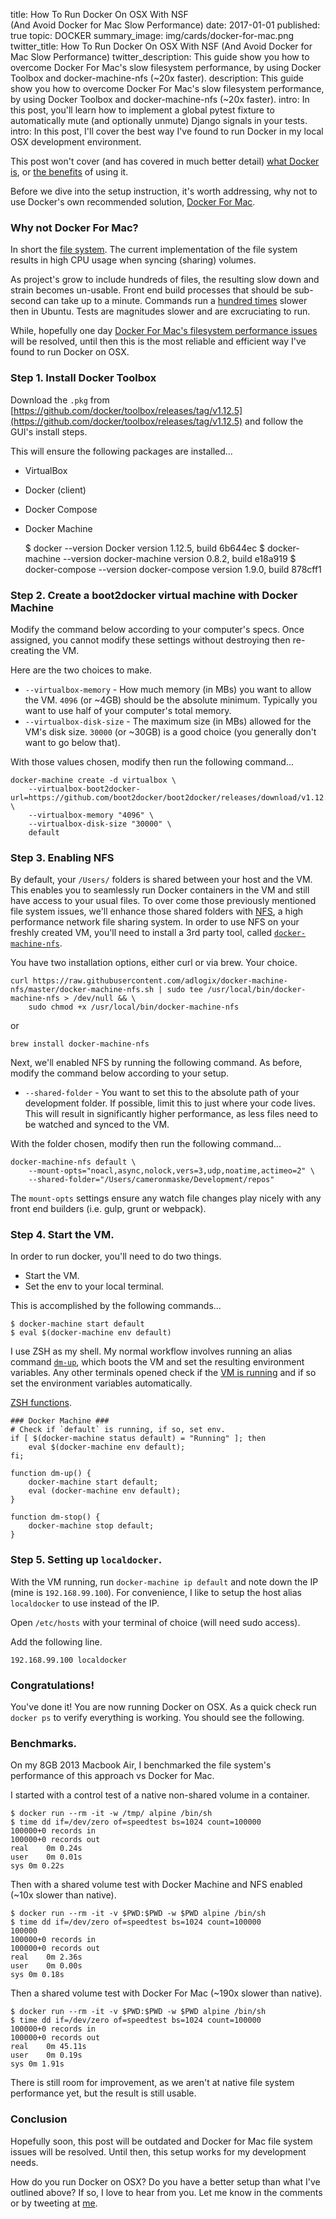title: How To Run Docker On OSX With NSF <br/>(And Avoid Docker for Mac Slow Performance)
date: 2017-01-01
published: true
topic: DOCKER
summary_image: img/cards/docker-for-mac.png
twitter_title: How To Run Docker On OSX With NSF (And Avoid Docker for Mac Slow Performance)
twitter_description: This guide show you how to overcome Docker For Mac's slow filesystem performance, by using Docker Toolbox and docker-machine-nfs (~20x faster).
description: This guide show you how to overcome Docker For Mac's slow filesystem performance, by using Docker Toolbox and docker-machine-nfs (~20x faster).
intro: In this post, you'll learn how to implement a global pytest fixture to automatically mute (and optionally unmute) Django signals in your tests.
intro: In this post, I'll cover the best way I've found to run Docker in my local OSX development environment.

This post won't cover (and has covered in much better detail) [what Docker is](https://www.safaribooksonline.com/library/view/introduction-to-docker/9781491916179/), or [the benefits](https://www.oreilly.com/ideas/what-containers-can-do-for-you) of using it.

Before we dive into the setup instruction, it's worth addressing, why not to use Docker's own recommended solution, [Docker For Mac](https://docs.docker.com/engine/installation/mac/#/docker-for-mac).

### Why not Docker For Mac?

In short the [file system](https://forums.docker.com/t/file-access-in-mounted-volumes-extremely-slow-cpu-bound/8076). The current implementation of the file system results in high CPU usage when syncing (sharing) volumes.

As project's grow to include hundreds of files, the resulting slow down and strain becomes un-usable. Front end build processes that should be sub-second can take up to a minute. Commands run a [hundred times](https://forums.docker.com/t/file-access-in-mounted-volumes-extremely-slow-cpu-bound/8076/102) slower then in Ubuntu. Tests are magnitudes slower and are excruciating to run.

While, hopefully one day [Docker For Mac's filesystem performance issues](https://forums.docker.com/t/file-access-in-mounted-volumes-extremely-slow-cpu-bound/8076/158) will be resolved, until then this is the most reliable and efficient way I've found to run Docker on OSX.

### Step 1. Install Docker Toolbox

Download the `.pkg` from [https://github.com/docker/toolbox/releases/tag/v1.12.5](https://github.com/docker/toolbox/releases/tag/v1.12.5) and follow the GUI's install steps.

This will ensure the following packages are installed...
* VirtualBox
* Docker (client)
* Docker Compose
* Docker Machine

    $ docker --version
    Docker version 1.12.5, build 6b644ec
    $ docker-machine --version
    docker-machine version 0.8.2, build e18a919
    $ docker-compose --version
    docker-compose version 1.9.0, build 878cff1

### Step 2. Create a boot2docker virtual machine with Docker Machine

Modify the command below according to your computer's specs. Once assigned, you cannot modify these settings without destroying then re-creating the VM.

Here are the two choices to make.

* `--virtualbox-memory` - How much memory (in MBs) you want to allow the VM. `4096` (or ~4GB) should be the absolute minimum. Typically you want to use half of your computer's total memory.
* `--virtualbox-disk-size` - The maximum size (in MBs) allowed for the VM's disk size. `30000` (or ~30GB) is a good choice (you generally don't want to go below that).

With those values chosen, modify then run the following command...

    docker-machine create -d virtualbox \
        --virtualbox-boot2docker-url=https://github.com/boot2docker/boot2docker/releases/download/v1.12.5/boot2docker.iso \
        --virtualbox-memory "4096" \
        --virtualbox-disk-size "30000" \
        default

### Step 3. Enabling NFS

By default, your `/Users/` folders is shared between your host and the VM. This enables you to seamlessly run Docker containers in the VM and still have access to your usual files. To over come those previously mentioned file system issues, we'll enhance those shared folders with  [NFS](http://www.careerride.com/Linux-NFS.aspx), a high performance network file sharing system.
In order to use NFS on your freshly created VM, you'll need to install a 3rd party tool, called [`docker-machine-nfs`](https://github.com/adlogix/docker-machine-nfs).

You have two installation options, either curl or via brew. Your choice.

    curl https://raw.githubusercontent.com/adlogix/docker-machine-nfs/master/docker-machine-nfs.sh | sudo tee /usr/local/bin/docker-machine-nfs > /dev/null && \
        sudo chmod +x /usr/local/bin/docker-machine-nfs

or

    brew install docker-machine-nfs


Next, we'll enabled NFS by running the following command. As before, modify the command below according to your setup.

* `--shared-folder` - You want to set this to the absolute path of your development folder. If possible, limit this to just where your code lives. This will result in significantly higher performance, as less files need to be watched and synced to the VM.

With the folder chosen, modify then run the following command...

    docker-machine-nfs default \
        --mount-opts="noacl,async,nolock,vers=3,udp,noatime,actimeo=2" \
        --shared-folder="/Users/cameronmaske/Development/repos"

The `mount-opts` settings ensure any watch file changes play nicely with any front end builders (i.e. gulp, grunt or webpack).

### Step 4. Start the VM.

In order to run docker, you'll need to do two things.
* Start the VM.
* Set the env to your local terminal.

This is accomplished by the following commands...


    $ docker-machine start default
    $ eval $(docker-machine env default)


I use ZSH as my shell. My normal workflow involves running an alias command [`dm-up`](https://github.com/cameronmaske/dotfiles/blob/61f5657b71ef3f05337dcfe5fa604bcb535238c7/.zsh/functions#L170), which boots the VM and set the resulting environment variables. Any other terminals opened check if the [VM is running](https://github.com/cameronmaske/dotfiles/blob/61f5657b71ef3f05337dcfe5fa604bcb535238c7/.zsh/functions#L162) and if so set the environment variables automatically.

[ZSH functions](https://github.com/cameronmaske/dotfiles/blob/61f5657b71ef3f05337dcfe5fa604bcb535238c7/.zsh/functions#L160).

    ### Docker Machine ###
    # Check if `default` is running, if so, set env.
    if [ $(docker-machine status default) = "Running" ]; then
        eval $(docker-machine env default);
    fi;

    function dm-up() {
        docker-machine start default;
        eval (docker-machine env default);
    }

    function dm-stop() {
        docker-machine stop default;
    }


### Step 5. Setting up `localdocker`.

With the VM running, run `docker-machine ip default` and note down the IP (mine is `192.168.99.100`).
For convenience, I like to setup the host alias `localdocker` to use instead of the IP.

Open `/etc/hosts` with your terminal of choice (will need sudo access).

Add the following line.

    192.168.99.100 localdocker

### Congratulations!

You've done it! You are now running Docker on OSX.
As a quick check run `docker ps` to verify everything is working. You should see the following.

### Benchmarks.

On my 8GB 2013 Macbook Air, I benchmarked the file system's performance of this approach vs Docker for Mac.

I started with a control test of a native non-shared volume in a container.

    $ docker run --rm -it -w /tmp/ alpine /bin/sh
    $ time dd if=/dev/zero of=speedtest bs=1024 count=100000
    100000+0 records in
    100000+0 records out
    real    0m 0.24s
    user    0m 0.01s
    sys 0m 0.22s

Then with a shared volume test with Docker Machine and NFS enabled (~10x slower than native).

    $ docker run --rm -it -v $PWD:$PWD -w $PWD alpine /bin/sh
    $ time dd if=/dev/zero of=speedtest bs=1024 count=100000
    100000
    100000+0 records in
    100000+0 records out
    real    0m 2.36s
    user    0m 0.00s
    sys 0m 0.18s

Then a shared volume test with Docker For Mac (~190x slower than native).

    $ docker run --rm -it -v $PWD:$PWD -w $PWD alpine /bin/sh
    $ time dd if=/dev/zero of=speedtest bs=1024 count=100000
    100000+0 records in
    100000+0 records out
    real    0m 45.11s
    user    0m 0.19s
    sys 0m 1.91s

There is still room for improvement, as we aren't at native file system performance yet, but the result is still usable.

### Conclusion

Hopefully soon, this post will be outdated and Docker for Mac file system issues will be resolved. Until then, this setup works for my development needs.

How do you run Docker on OSX? Do you have a better setup than what I've outlined above?
If so, I love to hear from you. Let me know in the comments or by tweeting at [me](https://twitter.com/cameronmaske).